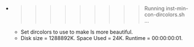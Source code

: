 * >>>>>>>>> Running inst-min-con-dircolors.sh ...
  * Set dircolors to use  to make ls more beautiful.
  * Disk size = 1288892K. Space Used = 24K. Runtime = 00:00:00:01.
